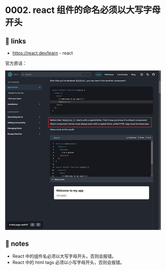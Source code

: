# 0002. react 组件的命名必须以大写字母开头

## 🔗 links

- https://react.dev/learn - react

官方原话：

![](md-imgs/2024-09-24-11-24-37.png)

## 📝 notes

- React 中的组件名必须以大写字母开头，否则会报错。
- React 中的 html tags 必须以小写字母开头，否则会报错。
